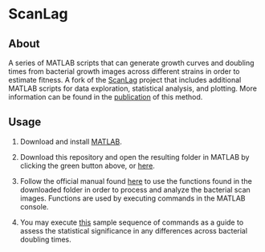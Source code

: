 # ScanLag

## About
A series of MATLAB scripts that can generate growth curves and doubling times from bacterial growth images across different strains in order to estimate fitness. A fork of the [ScanLag](https://github.com/oferfrid/NQBMatlab/tree/V16) project that includes additional MATLAB scripts for data exploration, statistical analysis, and plotting. More information can be found in the [publication](https://www.ncbi.nlm.nih.gov/pmc/articles/PMC4215631/) of this method. 

## Usage
1. Download and install [MATLAB](https://www.mathworks.com/downloads/web_downloads/?s_tid=srctitle).  

2. Download this repository and open the resulting folder in MATLAB by clicking the green button above, or [here](https://github.com/UnexceptedSpectic/ScanLag/archive/master.zip).  

3. Follow the official manual found [here](https://github.com/UnexceptedSpectic/ScanLag/blob/master/usage_manual.pdf) to use the functions found in the downloaded folder in order to process and analyze the bacterial scan images. Functions are used by executing commands in the MATLAB console.  

4. You may execute [this](https://github.com/UnexceptedSpectic/ScanLag/blob/master/sample_procedure.pdf) sample sequence of commands as a guide to assess the statistical significance in any differences across bacterial doubling times.  
